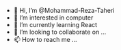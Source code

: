 - 👋 Hi, I’m @Mohammad-Reza-Taheri
- 👀 I’m interested in computer
- 🌱 I’m currently learning React
- 💞️ I’m looking to collaborate on ...
- 📫 How to reach me ...

<!---
Mohammad-Reza-taheri/Mohammad-Reza-taheri is a ✨ special ✨ repository because its `README.md` (this file) appears on your GitHub profile.
You can click the Preview link to take a look at your changes.
--->
